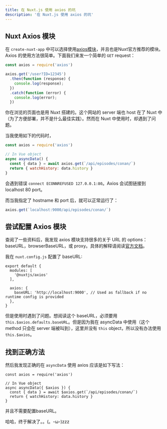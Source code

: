 ```yaml
---
title: 在 Nuxt.js 使用 axios 的坑
description: '在 Nuxt.js 使用 axios 的坑'
---
```


## Nuxt Axios 模块
在 `create-nuxt-app` 中可以选择使用[axios模块](https://axios.nuxtjs.org/)，并且也是Nuxt官方推荐的模块。Axios 的使用方法很简单。下面我们来发一个简单的 `GET` request：

```javascript
const axios = require('axios')

axios.get('/user?ID=12345')
  .then(function (response) {
    console.log(response);
  })
  .catch(function (error) {
    console.log(error);
  })
```

你在浏览的页面也是用 Nuxt 搭建的。这个网站的 server 端也 host 在了 Nuxt 中（为了方便部署，并不是什么最佳实践）。然而在 Nuxt 中使用时，却遇到了问题。

当我使用如下的代码时，

```javascript
const axios = require('axios')

// In Vue object
async asyncData() {
  const { data } = await axios.get(`/api/episodes/conan/`)
  return { watchHistory: data.history }
}
```
会遇到错误 `connect ECONNREFUSED 127.0.0.1:80`。Axios 会试图链接到localhost 80 port。

而当我指定了 hostname 和 port 后，就可以正常运行了：
```javascript
axios.get(`localhost:9000/api/episodes/conan/`)
```

## 尝试配置 Axios 模块
查阅了一些资料后，我发现 axios 模块支持很多的关于 URL 的 options：baseURL，browserBaseURL，或 proxy。具体的解释请阅读[官方文档](https://axios.nuxtjs.org/options.html#options)。

我在 `nuxt.config.js` 配置了 baseURL:

```javascript[nuxt.config.js]
export default {
  modules: [
    '@nuxtjs/axios'
  ],

  axios: {
    baseURL: 'http://localhost:9000', // Used as fallback if no runtime config is provided
  },
}
```

但是使用时遇到了问题。想阅读这个 baseURL，必须要用 `this.$axios.defaults.baseURL`。但是因为我在 asyncData 中使用（这个 method 只会在 server 端被叫到），这里并没有 `this` object，所以没有办法使用 `this.$axios`。

## 找到正确方法

然后我发现正确的在 `asyncData` 使用 axios 应该是如下写法：

```javascript[*.vue]
const axios = require('axios')

// In Vue object
async asyncData({ $axios }) {
  const { data } = await $axios.get(`/api/episodes/conan/`)
  return { watchHistory: data.history }
}
```

并且不需要配置baseURL。

哈哈，终于解决了。。(。-ω-)zzz

